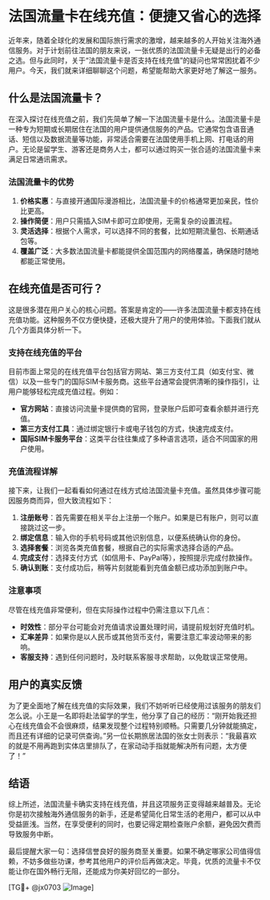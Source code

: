 # 法国流量卡在线充值：便捷又省心的选择

近年来，随着全球化的发展和国际旅行需求的激增，越来越多的人开始关注海外通信服务。对于计划前往法国的朋友来说，一张优质的法国流量卡无疑是出行的必备之选。但与此同时，关于“法国流量卡是否支持在线充值”的疑问也常常困扰着不少用户。今天，我们就来详细聊聊这个问题，希望能帮助大家更好地了解这一服务。

## 什么是法国流量卡？

在深入探讨在线充值之前，我们先简单了解一下法国流量卡是什么。法国流量卡是一种专为短期或长期居住在法国的用户提供通信服务的产品。它通常包含语音通话、短信以及数据流量等功能，非常适合需要在法国使用手机上网、打电话的用户。无论是留学生、游客还是商务人士，都可以通过购买一张合适的法国流量卡来满足日常通讯需求。

### 法国流量卡的优势

1. **价格实惠**：与直接开通国际漫游相比，法国流量卡的价格通常更加亲民，性价比更高。
2. **操作简便**：用户只需插入SIM卡即可立即使用，无需复杂的设置流程。
3. **灵活选择**：根据个人需求，可以选择不同的套餐，比如短期流量包、长期通话包等。
4. **覆盖广泛**：大多数法国流量卡都能提供全国范围内的网络覆盖，确保随时随地都能正常使用。

## 在线充值是否可行？

这是很多潜在用户关心的核心问题。答案是肯定的——许多法国流量卡都支持在线充值功能。这种服务不仅方便快捷，还极大提升了用户的使用体验。下面我们就从几个方面具体分析一下。

### 支持在线充值的平台

目前市面上常见的在线充值平台包括官方网站、第三方支付工具（如支付宝、微信）以及一些专门的国际SIM卡服务商。这些平台通常会提供清晰的操作指引，让用户能够轻松完成充值过程。例如：

- **官方网站**：直接访问流量卡提供商的官网，登录账户后即可查看余额并进行充值。
- **第三方支付工具**：通过绑定银行卡或电子钱包的方式，快速完成支付。
- **国际SIM卡服务平台**：这类平台往往集成了多种语言选项，适合不同国家的用户使用。

### 充值流程详解

接下来，让我们一起看看如何通过在线方式给法国流量卡充值。虽然具体步骤可能因服务商而异，但大致流程如下：

1. **注册账号**：首先需要在相关平台上注册一个账户。如果是已有账户，则可以直接跳过这一步。
2. **绑定信息**：输入你的手机号码或其他识别信息，以便系统确认你的身份。
3. **选择套餐**：浏览各类充值套餐，根据自己的实际需求选择合适的产品。
4. **完成支付**：选择支付方式（如信用卡、PayPal等），按照提示完成付款操作。
5. **确认到账**：支付成功后，稍等片刻就能看到充值金额已成功添加到账户中。

### 注意事项

尽管在线充值非常便利，但在实际操作过程中仍需注意以下几点：

- **时效性**：部分平台可能会对充值请求设置处理时间，请提前规划好充值时机。
- **汇率差异**：如果你是以人民币或其他货币支付，需要注意汇率波动带来的影响。
- **客服支持**：遇到任何问题时，及时联系客服寻求帮助，以免耽误正常使用。

## 用户的真实反馈

为了更全面地了解在线充值的实际效果，我们不妨听听已经使用过该服务的朋友们怎么说。小王是一名即将赴法留学的学生，他分享了自己的经历：“刚开始我还担心在线充值会不会很麻烦，结果发现整个过程特别顺畅。只需要几分钟就能搞定，而且还有详细的记录可供查询。”另一位长期旅居法国的张女士则表示：“我最喜欢的就是不用再跑到实体店里排队了，在家动动手指就能解决所有问题，太方便了！”

## 结语

综上所述，法国流量卡确实支持在线充值，并且这项服务正变得越来越普及。无论你是初次接触海外通信服务的新手，还是希望简化日常生活的老用户，都可以从中受益匪浅。当然，在享受便利的同时，也要记得定期检查账户余额，避免因欠费而导致服务中断。

最后提醒大家一句：选择信誉良好的服务商至关重要。如果不确定哪家公司值得信赖，不妨多做些功课，参考其他用户的评价后再做决定。毕竟，优质的流量卡不仅能让你在国外畅行无阻，还能成为你美好回忆的一部分。

[TG💪+ @jx0703 ![Image](https://github.com/user-attachments/assets/dbca1d08-cadb-493c-b0ec-ad6f7a83f270)]